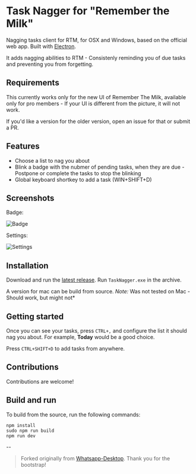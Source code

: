 # Task Nagger for "Remember the Milk"

Nagging tasks client for RTM, for OSX and Windows, based on the official web app. Built with [Electron](http://electron.atom.io/). 

It adds nagging abilities to RTM - Consistenly reminding you of due tasks and preventing you from forgetting.

## Requirements

This currently works only for the new UI of Remember The Milk, available only for pro members - If your UI is different from the picture, it will not work.

If you'd like a version for the older version, open an issue for that or submit a PR.

## Features

* Choose a list to nag you about
* Blink a badge with the nubmer of pending tasks, when they are due - Postpone or complete the tasks to stop the blinking
* Global keyboard shortkey to add a task (WIN+SHIFT+D)

## Screenshots

Badge:

![Badge](http://i.imgur.com/KMiyALp.png)

Settings:

![Settings](http://i.imgur.com/2Yj4FVd.png)

## Installation

Download and run the [latest release](https://github.com/vitalybe/task-nagger-2/releases). Run `TaskNagger.exe` in the archive.

A version for mac can be build from source. *Note:* Was not tested on Mac - Should work, but might not*

## Getting started

Once you can see your tasks, press `CTRL+,` and configure the list it should nag you about. For example, **Today** would be a good choice.

Press `CTRL+SHIFT+D` to add tasks from anywhere.

## Contributions

Contributions are welcome!

## Build and run

To build from the source, run the following commands:  

`npm install`  
`sudo npm run build`  
`npm run dev`

--

> Forked originally from [Whatsapp-Desktop](https://github.com/bcalik/Whatsapp-Desktop/releases). Thank you for the bootstrap!
